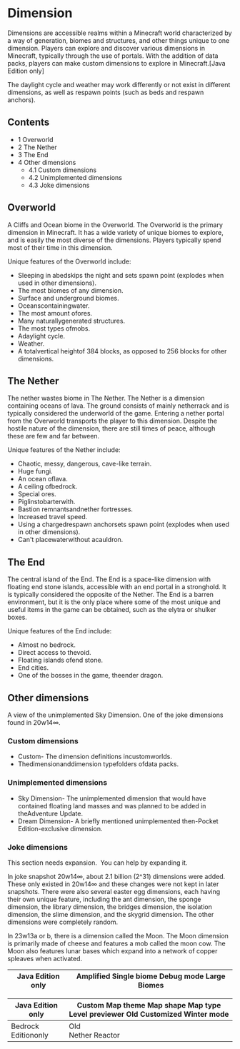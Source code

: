 # Dimension
Dimensions are accessible realms within a Minecraft world characterized by a way of generation, biomes and structures, and other things unique to one dimension. Players can explore and discover various dimensions in Minecraft, typically through the use of portals. With the addition of data packs, players can make custom dimensions to explore in Minecraft.‌[Java Edition  only]

The daylight cycle and weather may work differently or not exist in different dimensions, as well as respawn points (such as beds and respawn anchors).

## Contents
- 1 Overworld
- 2 The Nether
- 3 The End
- 4 Other dimensions
	- 4.1 Custom dimensions
	- 4.2 Unimplemented dimensions
	- 4.3 Joke dimensions

## Overworld
A Cliffs and Ocean biome in the Overworld.
The Overworld is the primary dimension in Minecraft. It has a wide variety of unique biomes to explore, and is easily the most diverse of the dimensions. Players typically spend most of their time in this dimension.

Unique features of the Overworld include:

- Sleeping in abedskips the night and sets spawn point (explodes when used in other dimensions).
- The most biomes of any dimension.
- Surface and underground biomes.
- Oceanscontainingwater.
- The most amount ofores.
- Many naturallygenerated structures.
- The most types ofmobs.
- Adaylight cycle.
- Weather.
- A totalvertical heightof 384 blocks, as opposed to 256 blocks for other dimensions.

## The Nether
The nether wastes biome in The Nether.
The Nether is a dimension containing oceans of lava. The ground consists of mainly netherrack and is typically considered the underworld of the game. Entering a nether portal from the Overworld transports the player to this dimension. Despite the hostile nature of the dimension, there are still times of peace, although these are few and far between.

Unique features of the Nether include:

- Chaotic, messy, dangerous, cave-like terrain.
- Huge fungi.
- An ocean oflava.
- A ceiling ofbedrock.
- Special ores.
- Piglinstobarterwith.
- Bastion remnantsandnether fortresses.
- Increased travel speed.
- Using a chargedrespawn anchorsets spawn point (explodes when used in other dimensions).
- Can't placewaterwithout acauldron.

## The End
The central island of the End.
The End is a space-like dimension with floating end stone islands, accessible with an end portal in a stronghold. It is typically considered the opposite of the Nether. The End is a barren environment, but it is the only place where some of the most unique and useful items in the game can be obtained, such as the elytra or shulker boxes.

Unique features of the End include:

- Almost no bedrock.
- Direct access to thevoid.
- Floating islands ofend stone.
- End cities.
- One of the bosses in the game, theender dragon.

## Other dimensions
A view of the unimplemented Sky Dimension.
One of the joke dimensions found in 20w14∞.
### Custom dimensions
- Custom- The dimension definitions incustomworlds.
- Thedimensionanddimension typefolders ofdata packs.

### Unimplemented dimensions
- Sky Dimension- The unimplemented dimension that would have contained floating land masses and was planned to be added in theAdventure Update.
- Dream Dimension- A briefly mentioned unimplemented then-Pocket Edition-exclusive dimension.

### Joke dimensions

  

This section needs expansion. 
You can help by expanding it.


In joke snapshot 20w14∞, about 2.1 billion (2^31) dimensions were added. These only existed in 20w14∞ and these changes were not kept in later snapshots. There were also several easter egg dimensions, each having their own unique feature, including the ant dimension, the sponge dimension, the library dimension, the bridges dimension, the isolation dimension, the slime dimension, and the skygrid dimension. The other dimensions were completely random.

In 23w13a or b, there is a dimension called the Moon. The Moon dimension is primarily made of cheese and features a mob called the moon cow. The Moon also features lunar bases which expand into a network of copper spleaves when activated. 

| Java Edition only | Amplified Single biome Debug mode Large Biomes |
|-------------------|------------------------------------------------|

| Java Edition only   | Custom Map theme Map shape Map type Level previewer Old Customized Winter mode |
|---------------------|--------------------------------------------------------------------------------|
| Bedrock Editiononly | Old<br/>Nether Reactor<br/>                                                    |


